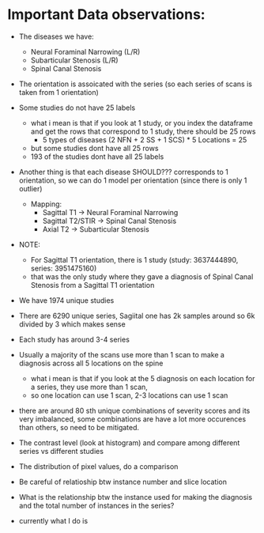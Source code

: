 # Important Data observations:
- The diseases we have:
    - Neural Foraminal Narrowing (L/R)
    - Subarticular Stenosis (L/R)
    - Spinal Canal Stenosis 
- The orientation is assoicated with the series (so each series of scans is taken from 1 orientation)
- Some studies do not have 25 labels
    - what i mean is that if you look at 1 study, or you index the dataframe and get the rows that correspond to 1 study, there should be 25 rows
        - 5 types of diseases (2 NFN + 2 SS + 1 SCS) * 5 Locations = 25 
    - but some studies dont have all 25 rows
    - 193 of the studies dont have all 25 labels

- Another thing is that each disease SHOULD??? corresponds to 1 orientation, so we can do 1 model per orientation (since there is only 1 outlier)
    - Mapping:
        - Sagittal T1 -> Neural Foraminal Narrowing
        - Sagittal T2/STIR -> Spinal Canal Stenosis	
        - Axial T2 -> Subarticular Stenosis
- NOTE:
    - For Sagittal T1 orientation, there is 1 study (study: 3637444890, series: 3951475160)
    - that was the only study where they gave a diagnosis of Spinal Canal Stenosis from a Sagittal T1 orientation

- We have 1974 unique studies
- There are 6290 unique series, Sagiital one has 2k samples around so 6k divided by 3 which makes sense
- Each study has around 3-4 series

- Usually a majority of the scans use more than 1 scan to make a diagnosis across all 5 locations on the spine
    - what i mean is that if you look at the 5 diagnosis on each location for a series, they use more than 1 scan,
    - so one location can use 1 scan, 2-3 locations can use 1 scan
- there are around 80 sth unique combinations of severity scores and its very imbalanced, some combinations are have a lot more occurences than others, so need to be mitigated.

- The contrast level (look at histogram) and compare among different series vs different studies
- The distribution of pixel values, do a comparison
- Be careful of relatioship btw instance number and slice location 
- What is the relationship btw the instance used for making the diagnosis and the total number of instances in  the series?
- currently what I do is 